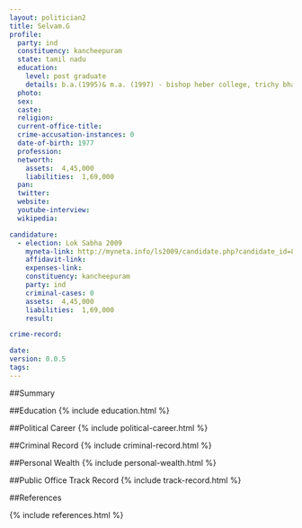 ```yaml
---
layout: politician2
title: Selvam.G
profile: 
  party: ind
  constituency: kancheepuram
  state: tamil nadu
  education: 
    level: post graduate
    details: b.a.(1995)& m.a. (1997) - bishop heber college, trichy bharathidasan university
  photo: 
  sex: 
  caste: 
  religion: 
  current-office-title: 
  crime-accusation-instances: 0
  date-of-birth: 1977
  profession: 
  networth: 
    assets:  4,45,000
    liabilities:  1,69,000
  pan: 
  twitter: 
  website: 
  youtube-interview: 
  wikipedia: 

candidature: 
  - election: Lok Sabha 2009
    myneta-link: http://myneta.info/ls2009/candidate.php?candidate_id=8889
    affidavit-link: 
    expenses-link: 
    constituency: kancheepuram 
    party: ind
    criminal-cases: 0
    assets:  4,45,000
    liabilities:  1,69,000
    result:  

crime-record: 

date: 
version: 0.0.5
tags: 
---
```

##Summary


##Education
{% include education.html %}


##Political Career
{% include political-career.html %}


##Criminal Record
{% include criminal-record.html %}


##Personal Wealth
{% include personal-wealth.html %}


##Public Office Track Record
{% include track-record.html %}


##References


{% include references.html %}